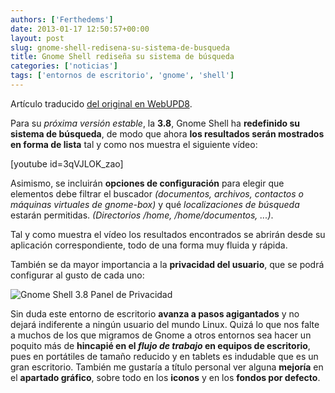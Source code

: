 ```yaml
---
authors: ['Ferthedems']
date: 2013-01-17 12:50:57+00:00
layout: post
slug: gnome-shell-redisena-su-sistema-de-busqueda
title: Gnome Shell rediseña su sistema de búsqueda
categories: ['noticias']
tags: ['entornos de escritorio', 'gnome', 'shell']
---
```


Artículo traducido [del original en WebUPD8](http://www.webupd8.org/2013/01/gnome-shell-38-redesigned-search.html).




Para su _próxima versión estable_, la **3.8**, Gnome Shell ha **redefinido su sistema de búsqueda**, de modo que ahora **los resultados serán mostrados en forma de lista** tal y como nos muestra el siguiente vídeo:




[youtube id=3qVJLOK_zao]




Asimismo, se incluirán **opciones de configuración** para elegir que elementos debe filtrar el buscador _(documentos, archivos, contactos o máquinas virtuales de gnome-box)_ y qué _localizaciones de búsqueda_ estarán permitidas. _(Directorios /home, /home/documentos, ...)_.




Tal y como muestra el vídeo los resultados encontrados se abrirán desde su aplicación correspondiente, todo de una forma muy fluida y rápida.




También se da mayor importancia a la **privacidad del usuario**, que se podrá configurar al gusto de cada uno:




![Gnome Shell 3.8 Panel de Privacidad](http://www.univunix.com/wp-content/uploads/gnome-3.8-privacy.png)


Sin duda este entorno de escritorio **avanza a pasos agigantados** y no dejará indiferente a ningún usuario del mundo Linux. Quizá lo que nos falte a muchos de los que migramos de Gnome a otros entornos sea hacer un poquito más de **hincapié en el _flujo de trabajo_ en equipos de escritorio**, pues en portátiles de tamaño reducido y en tablets es indudable que es un gran escritorio. También me gustaría a título personal ver alguna **mejoría** en el **apartado gráfico**, sobre todo en los **iconos** y en los **fondos por defecto**.


